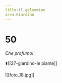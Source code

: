 ```yaml
---
title:il gelsomino
area:Giardino
---
```

# 50
_Che profumo!_

⬇️[[27-giardino-le piante]] 

![[foto_18.jpg]]